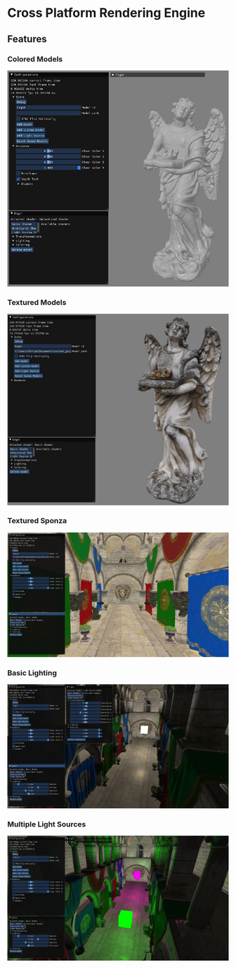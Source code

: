 # Cross Platform Rendering Engine

## Features

### Colored Models

<img src="./repository_images/colored_model.jpeg" alt="Colored Models">

### Textured Models

<img src="./repository_images/textured_model.jpeg" alt="Textured Models">

### Textured Sponza

<img src="./repository_images/textured_scene.jpeg" alt="Textured Sponza">

### Basic Lighting

<img src="./repository_images/basic_lighting.jpeg" alt="Basic Sponza">

### Multiple Light Sources

<img src="./repository_images/multiple_light_sources.jpeg" alt="Multiple Light Sources">
